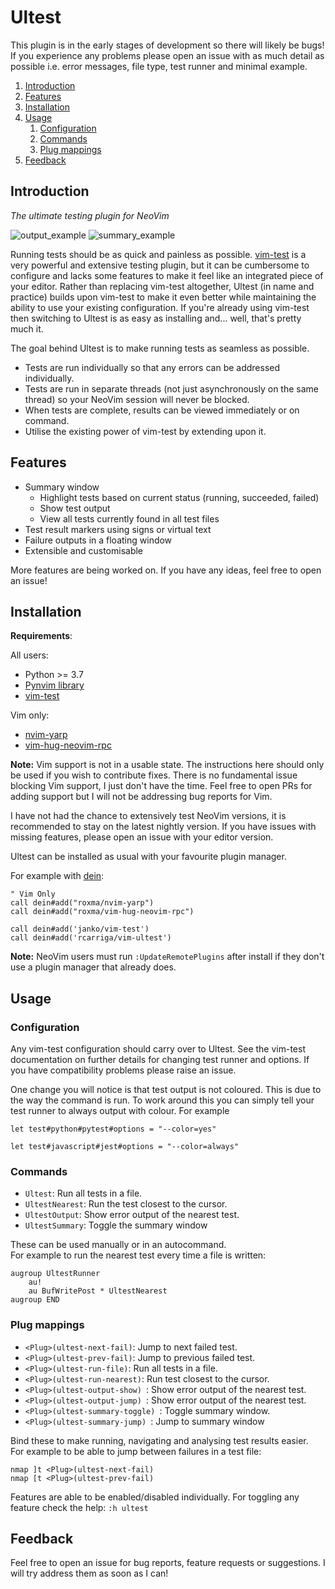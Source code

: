 # Ultest

This plugin is in the early stages of development so there will likely be bugs!
If you experience any problems please open an issue with as much detail as possible i.e. error messages, file type, test runner and minimal example.


1. [Introduction](#introduction)
2. [Features](#features)
3. [Installation](#installation)
4. [Usage](#usage)
	1. [Configuration](#configuration)
	2. [Commands](#commands)
	3. [Plug mappings](#plug-mappings)
6. [Feedback](#feedback)

## Introduction

_The ultimate testing plugin for NeoVim_

![output_example](https://user-images.githubusercontent.com/24252670/107156823-7f707300-6978-11eb-9900-5bef5b1a036b.gif)
![summary_example](https://user-images.githubusercontent.com/24252670/107156859-a5961300-6978-11eb-8a73-4b61433da4a4.gif)

Running tests should be as quick and painless as possible.
[vim-test](https://github.com/janko/vim-test) is a very powerful and extensive testing plugin, but it can be cumbersome to configure and lacks some features to make it feel like an integrated piece of your editor.
Rather than replacing vim-test altogether, Ultest (in name and practice) builds upon vim-test to make it even better while maintaining the ability to use your existing configuration.
If you're already using vim-test then switching to Ultest is as easy as installing and... well, that's pretty much it.

The goal behind Ultest is to make running tests as seamless as possible.

- Tests are run individually so that any errors can be addressed individually.
- Tests are run in separate threads (not just asynchronously on the same thread) so your NeoVim session will never be blocked.
- When tests are complete, results can be viewed immediately or on command.
- Utilise the existing power of vim-test by extending upon it.

## Features

- Summary window
  - Highlight tests based on current status (running, succeeded, failed)
  - Show test output
  - View all tests currently found in all test files
- Test result markers using signs or virtual text
- Failure outputs in a floating window
- Extensible and customisable

More features are being worked on.
If you have any ideas, feel free to open an issue!

## Installation

**Requirements**:

All users:

- Python >= 3.7
- [Pynvim library](https://pynvim.readthedocs.io/en/latest/installation.html)
- [vim-test](https://github.com/janko/vim-test)

Vim only:
- [nvim-yarp](https://github.com/roxma/nvim-yarp)
- [vim-hug-neovim-rpc](https://github.com/roxma/vim-hug-neovim-rpc)

**Note:** Vim support is not in a usable state.
The instructions here should only be used if you wish to contribute fixes.
There is no fundamental issue blocking Vim support, I just don't have the time.
Feel free to open PRs for adding support but I will not be addressing bug reports for Vim.

I have not had the chance to extensively test NeoVim versions, it is recommended to stay on the latest nightly version.
If you have issues with missing features, please open an issue with your editor version.

Ultest can be installed as usual with your favourite plugin manager.

For example with [dein](https://github.com/Shougo/dein.vim):
```vim
" Vim Only
call dein#add("roxma/nvim-yarp")
call dein#add("roxma/vim-hug-neovim-rpc")

call dein#add('janko/vim-test')
call dein#add('rcarriga/vim-ultest')
```

**Note:** NeoVim users must run `:UpdateRemotePlugins` after install if they don't use a plugin manager that already does.

## Usage

### Configuration

Any vim-test configuration should carry over to Ultest.
See the vim-test documentation on further details for changing test runner and options.
If you have compatibility problems please raise an issue.

One change you will notice is that test output is not coloured.
This is due to the way the command is run.
To work around this you can simply tell your test runner to always output with colour.
For example
```vim
let test#python#pytest#options = "--color=yes"

let test#javascript#jest#options = "--color=always"
```

### Commands

- `Ultest`: Run all tests in a file.
- `UltestNearest`: Run the test closest to the cursor.
- `UltestOutput`: Show error output of the nearest test.
- `UltestSummary`: Toggle the summary window

These can be used manually or in an autocommand.\
For example to run the nearest test every time a file is written:
```vim
augroup UltestRunner
    au!
    au BufWritePost * UltestNearest
augroup END
```

### Plug mappings

- `<Plug>(ultest-next-fail)`: Jump to next failed test.
- `<Plug>(ultest-prev-fail)`: Jump to previous failed test.
- `<Plug>(ultest-run-file)`: Run all tests in a file.
- `<Plug>(ultest-run-nearest)`: Run test closest to the cursor.
- `<Plug>(ultest-output-show) `: Show error output of the nearest test.
- `<Plug>(ultest-output-jump) `: Show error output of the nearest test.
- `<Plug>(ultest-summary-toggle) `: Toggle summary window.
- `<Plug>(ultest-summary-jump) `: Jump to summary window

Bind these to make running, navigating and analysing test results easier.\
For example to be able to jump between failures in a test file:
```vim
nmap ]t <Plug>(ultest-next-fail)
nmap [t <Plug>(ultest-prev-fail)
```

Features are able to be enabled/disabled individually.
For toggling any feature check the help: `:h ultest`

## Feedback

Feel free to open an issue for bug reports, feature requests or suggestions.
I will try address them as soon as I can!
